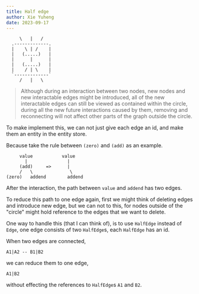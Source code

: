 ```yaml
---
title: Half edge
author: Xie Yuheng
date: 2023-09-17
---
```


```
     \   |   /
  .-------------.
  |    \ | /    |
  |   (.....)   |
  |      |      |
  |   (.....)   |
  |    / | \    |
  `-------------`
     /   |   \
```

> Although during an interaction between two nodes, new nodes and new
> interactable edges might be introduced, all of the new interactable
> edges can still be viewed as contained within the circle, during all
> the new future interactions caused by them, removing and
> reconnecting will not affect other parts of the graph outside the
> circle.

To make implement this, we can not just give each edge an id,
and make them an entity in the entity store.

Because take the rule between `(zero)` and `(add)` as an example.

```
     value           value
       |               |
     (add)     =>      |
     /   \              \
(zero)   addend        addend
```

After the interaction, the path between `value` and `addend` has two edges.

To reduce this path to one edge again,
first we might think of deleting edges
and introduce new edge,
but we can not to this,
for nodes outside of the "circle"
might hold reference to the edges that we want to delete.

One way to handle this (that I can think of),
is to use `HalfEdge` instead of `Edge`,
one edge consists of two `HalfEdge`s,
each `HalfEdge` has an id.

When two edges are connected,

```
A1|A2 -- B1|B2
```

we can reduce them to one edge,

```
A1|B2
```

without effecting the references to `HalfEdge`s `A1` and `B2`.
